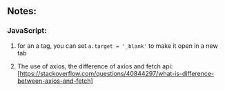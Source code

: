 ## Notes:

### JavaScript:
1. for an a tag, you can set `a.target = '_blank'` to make it open in a new tab

2. The use of axios, the difference of axios and fetch api: [https://stackoverflow.com/questions/40844297/what-is-difference-between-axios-and-fetch]